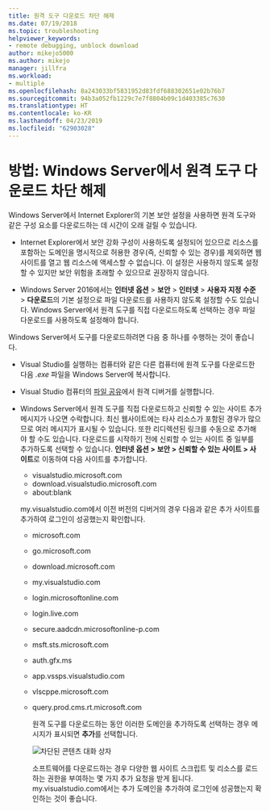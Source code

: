 ```yaml
---
title: 원격 도구 다운로드 차단 해제
ms.date: 07/19/2018
ms.topic: troubleshooting
helpviewer_keywords:
- remote debugging, unblock download
author: mikejo5000
ms.author: mikejo
manager: jillfra
ms.workload:
- multiple
ms.openlocfilehash: 8a243033bf5831952d83fdf688302651e02b76b7
ms.sourcegitcommit: 94b3a052fb1229c7e7f8804b09c1d403385c7630
ms.translationtype: HT
ms.contentlocale: ko-KR
ms.lasthandoff: 04/23/2019
ms.locfileid: "62903028"
---
```

# <a name="how-to-unblock-the-download-of-the-remote-tools-on-windows-server"></a>방법: Windows Server에서 원격 도구 다운로드 차단 해제

Windows Server에서 Internet Explorer의 기본 보안 설정을 사용하면 원격 도구와 같은 구성 요소를 다운로드하는 데 시간이 오래 걸릴 수 있습니다.

* Internet Explorer에서 보안 강화 구성이 사용하도록 설정되어 있으므로 리소스를 포함하는 도메인을 명시적으로 허용한 경우(즉, 신뢰할 수 있는 경우)를 제외하면 웹 사이트를 열고 웹 리소스에 액세스할 수 없습니다. 이 설정은 사용하지 않도록 설정할 수 있지만 보안 위험을 초래할 수 있으므로 권장하지 않습니다.

* Windows Server 2016에서는 **인터넷 옵션** > **보안** > **인터넷** > **사용자 지정 수준** > **다운로드**의 기본 설정으로 파일 다운로드를 사용하지 않도록 설정할 수도 있습니다. Windows Server에서 원격 도구를 직접 다운로드하도록 선택하는 경우 파일 다운로드를 사용하도록 설정해야 합니다.

Windows Server에서 도구를 다운로드하려면 다음 중 하나를 수행하는 것이 좋습니다.

* Visual Studio를 실행하는 컴퓨터와 같은 다른 컴퓨터에 원격 도구를 다운로드한 다음 *.exe* 파일을 Windows Server에 복사합니다.

* Visual Studio 컴퓨터의 [파일 공유](../debugger/remote-debugging.md#fileshare_msvsmon)에서 원격 디버거를 실행합니다.

* Windows Server에서 원격 도구를 직접 다운로드하고 신뢰할 수 있는 사이트 추가 메시지가 나오면 수락합니다. 최신 웹사이트에는 타사 리소스가 포함된 경우가 많으므로 여러 메시지가 표시될 수 있습니다. 또한 리디렉션된 링크를 수동으로 추가해야 할 수도 있습니다. 다운로드를 시작하기 전에 신뢰할 수 있는 사이트 중 일부를 추가하도록 선택할 수 있습니다. **인터넷 옵션 > 보안 > 신뢰할 수 있는 사이트 > 사이트**로 이동하여 다음 사이트를 추가합니다.

  * visualstudio.microsoft.com
  * download.visualstudio.microsoft.com
  * about:blank

  my.visualstudio.com에서 이전 버전의 디버거의 경우 다음과 같은 추가 사이트를 추가하여 로그인이 성공했는지 확인합니다.

  * microsoft.com
  * go.microsoft.com
  * download.microsoft.com
  * my.visualstudio.com
  * login.microsoftonline.com
  * login.live.com
  * secure.aadcdn.microsoftonline-p.com
  * msft.sts.microsoft.com
  * auth.gfx.ms
  * app.vssps.visualstudio.com
  * vlscppe.microsoft.com
  * query.prod.cms.rt.microsoft.com

    원격 도구를 다운로드하는 동안 이러한 도메인을 추가하도록 선택하는 경우 메시지가 표시되면 **추가**를 선택합니다.

    ![차단된 콘텐츠 대화 상자](../debugger/media/remotedbg-blocked-content.png)

    소프트웨어를 다운로드하는 경우 다양한 웹 사이트 스크립트 및 리소스를 로드하는 권한을 부여하는 몇 가지 추가 요청을 받게 됩니다. my.visualstudio.com에서는 추가 도메인을 추가하여 로그인에 성공했는지 확인하는 것이 좋습니다.